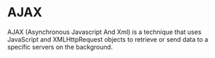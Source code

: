 # AJAX 
AJAX (Asynchronous Javascript And Xml) is a technique that uses JavaScript and XMLHttpRequest objects to retrieve or send data to a specific servers on the background.